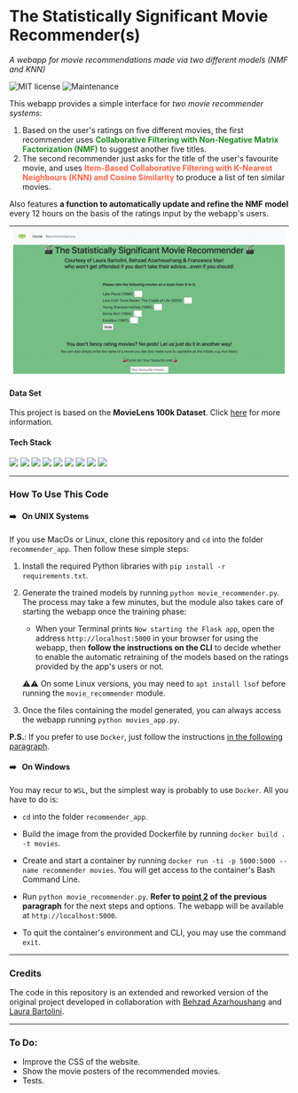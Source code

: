 # The Statistically Significant Movie Recommender(s)

_A webapp for movie recommendations made via two different models (NMF and KNN)_

![MIT license](https://img.shields.io/badge/License-MIT-orange.svg) ![Maintenance](https://img.shields.io/badge/Maintained%3F-yes-green.svg)

This webapp provides a simple interface for *two movie recommender systems*:

1. Based on the user's ratings on five different movies, the first recommender uses <span style="color:forestgreen"><b>Collaborative Filtering with Non-Negative Matrix Factorization (NMF)</b></span> to suggest another five titles.
2. The second recommender just asks for the title of the user's favourite movie, and uses <span style="color:tomato"><b>Item-Based Collaborative Filtering with K-Nearest Neighbours (KNN) and Cosine Similarity</b></span> to produce a list of ten similar movies.

Also features **a function to automatically update and refine the NMF model** every 12 hours on the basis of the ratings input by the webapp's users.  

| ![gif](./StatSigRec.gif) |
| :---: |

#### Data Set
This project is based on the **MovieLens 100k Dataset**. Click [here](https://github.com/fra-mari/Two_Movie_Recommenders/tree/main/recommender_app/data_and_models/data/MovieLensDataset#the-movie-lens-100k-dataset) for more information.


#### Tech Stack
<p>
<img src="https://img.shields.io/badge/docker-%232496ED.svg?&style=for-the-badge&logo=docker&logoColor=white" height="24"/>
<img src="https://img.shields.io/badge/python-%233776AB.svg?&style=for-the-badge&logo=python&logoColor=white" height="24" />
<img src="https://img.shields.io/badge/pandas-%23150458.svg?&style=for-the-badge&logo=pandas&logoColor=white" height="24" />
<img src="https://img.shields.io/badge/scipy-%238CAAE6.svg?&style=for-the-badge&logo=scipy&logoColor=black" height="24" />
<img src="https://img.shields.io/badge/scikit--learn-%23F7931E.svg?&style=for-the-badge&logo=scikit-learn&logoColor=black" height="24" />
<img src="https://img.shields.io/badge/flask-%23000000.svg?&style=for-the-badge&logo=flask&logoColor=white" height="24" />
<img src="https://img.shields.io/badge/jinja-%23B41717.svg?&style=for-the-badge&logo=jinja&logoColor=white" height="24"/>
<img src="https://img.shields.io/badge/html5-%23E34F26.svg?&style=for-the-badge&logo=html5&logoColor=white" height="24" />
<img src="https://img.shields.io/badge/css3-%231572B6.svg?&style=for-the-badge&logo=css3&logoColor=white" height="24"/>
</p>

---
### How To Use This Code
#### ➡️ &nbsp; On UNIX Systems

If you use MacOs or Linux, clone this repository and `cd` into the folder `recommender_app`. Then follow these simple steps:
1. Install the required Python libraries with `pip install -r requirements.txt`.

2. Generate the trained models by running `python movie_recommender.py`. The process may take a few minutes, but the module also takes care of starting the webapp once the training phase:
   - When your Terminal prints `Now starting the Flask app`, open the address `http://localhost:5000` in your browser for using the webapp, then **follow the instructions on the CLI** to decide whether to enable the automatic retraining of the models based on the ratings provided by the app's users or not.
   
   ⚠️⚠️  On some Linux versions, you may need to `apt install lsof` before running the `movie_recommender` module.
   
3. Once the files containing the model generated, you can always access the webapp running `python movies_app.py`.

**P.S.**: If you prefer to use `Docker`, just follow the instructions [in the following paragraph](https://github.com/fra-mari/two_movie_recommendation_engines#on-windows).



#### ➡️ &nbsp; On Windows
You may recur to `WSL`, but the simplest way is probably to use `Docker`. All you have to do is:

- `cd` into the folder `recommender_app`.

- Build the image from the provided Dockerfile by running `docker build . -t movies`.

- Create and start a container by running `docker run -ti -p 5000:5000 --name recommender movies`. You will get access to the container's Bash Command Line.

- Run `python movie_recommender.py`. **Refer to [point 2](https://github.com/fra-mari/two_movie_recommendation_engines/blob/main/README.md#how-to-use-this-code) of the previous paragraph** for the next steps and options. The webapp will be available at `http://localhost:5000`.

- To quit the container's environment and CLI, you may use the command `exit`.

  


---
### Credits
The code in this repository is an extended and reworked version of the original project developed in collaboration with [Behzad Azarhoushang](https://github.com/behzad1195) and [Laura Bartolini](https://github.com/Rellino).

---
### To Do:
- Improve the CSS of the website.
- Show the movie posters of the recommended movies.
- Tests.
